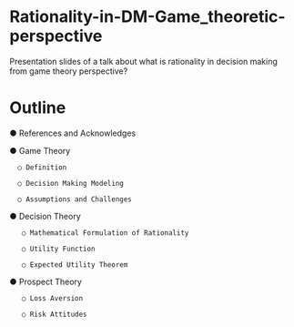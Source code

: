 # Rationality-in-DM-Game_theoretic-perspective
Presentation slides of a talk about what is rationality in decision making from game theory perspective?

# Outline

● References and Acknowledges

● Game Theory 

      ○ Definition
  
      ○ Decision Making Modeling
  
      ○ Assumptions and Challenges
  
● Decision Theory

       ○ Mathematical Formulation of Rationality
  
       ○ Utility Function
       
       ○ Expected Utility Theorem
  
● Prospect Theory 
      
       ○ Loss Aversion 
  
       ○ Risk Attitudes
